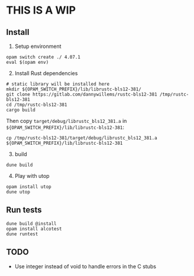 # THIS IS A WIP

## Install

1. Setup environment
```
opam switch create ./ 4.07.1
eval $(opam env)
```

2. Install Rust dependencies


```
# static library will be installed here
mkdir ${OPAM_SWITCH_PREFIX}/lib/librustc-bls12-381/
git clone https://gitlab.com/dannywillems/rustc-bls12-381 /tmp/rustc-bls12-381
cd /tmp/rustc-bls12-381
cargo build
```

Then copy `target/debug/librustc_bls12_381.a` in `${OPAM_SWITCH_PREFIX}/lib/librustc-bls12-381`:
```
cp /tmp/rustc-bls12-381/target/debug/librustc_bls12_381.a ${OPAM_SWITCH_PREFIX}/lib/librustc-bls12-381
```

3. build

```
dune build
```

4. Play with utop

```
opam install utop
dune utop
```

## Run tests

```
dune build @install
opam install alcotest
dune runtest
```


## TODO

- Use integer instead of void to handle errors in the C stubs

